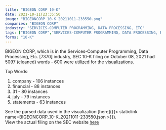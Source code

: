 ```yaml
---
title: "BIGEON CORP 10-K"
date: 2021-10-11T23:35:50
image: "BIGEONCORP_10-K_20211011-233550.png"
companies: "BIGEON CORP"
industry: "SERVICES-COMPUTER PROGRAMMING, DATA PROCESSING, ETC"
tags: ["BIGEON CORP","SERVICES-COMPUTER PROGRAMMING, DATA PROCESSING, ETC.","10-08-2021","10-K"]
forms: "10-K"
---
```

BIGEON CORP, which is in the Services-Computer Programming, Data Processing, Etc. [7370] industry, SEC 10-K filing on October 08, 2021 had 5097 (cleaned) words - 600 were utilized for the visualizations.

Top Words:
1. company - 106 instances
2. financial - 88 instances
3. 31 - 80 instances
4. july - 79 instances
5. statements - 63 instances


See the parsed data used in the visualization [here]({{< staticlink name=BIGEONCORP_10-K_20211011-233550.json >}}).  
View the actual filing on the SEC website [here](https://www.sec.gov/Archives/edgar/data/1753391/0001753391-21-000010.txt)